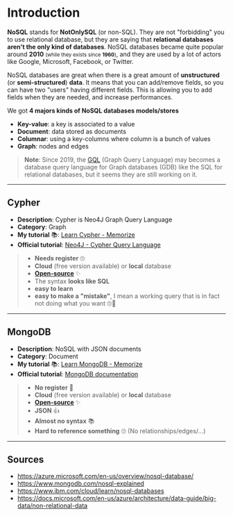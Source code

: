 # Introduction

**NoSQL** stands for **NotOnlySQL** (or non-SQL). They are not "forbidding" you to use relational database, but they are saying that **relational databases aren't the only kind of databases**. NoSQL databases became quite popular around **2010** <small>(while they exists since **1960**)</small>, and they are used by a lot of actors like Google, Microsoft, Facebook, or Twitter.

NoSQL databases are great when there is a great amount of **unstructured** (or **semi-structured**) **data**. It means that you can add/remove fields, so you can have two "users" having different fields. This is allowing you to add fields when they are needed, and increase performances.

We got **4 majors kinds of NoSQL databases models/stores**

* **Key-value**: a key is associated to a value
* **Document**: data stored as documents
* **Columnar**: using a key-columns where column is a bunch of values
* **Graph**: nodes and edges

> **Note**: Since 2019, the [GQL](https://en.wikipedia.org/wiki/Graph_Query_Language) (Graph Query Language) may becomes a database query language for Graph databases (GDB) like the SQL for relational databases, but it seems they are still working on it.

<hr class="sl">

## Cypher

<div class="row row-cols-md-2 mx-0"><div class="align-self-center">

* **Description**: Cypher is Neo4J Graph Query Language
* **Category**: Graph
* **My tutorial** 📚: [Learn Cypher - Memorize](cypher/index.md)
* **Official tutorial**: [Neo4J - Cypher Query Language](https://neo4j.com/developer/cypher/)
</div><div>

> * **Needs register** 🙄
> * **Cloud** (free version available) or **local** database
> * [**Open-source**](https://github.com/neo4j) ✨
> * The syntax **looks like SQL**
> * **easy to learn**
> * **easy to make a "mistake"**, I mean a working query that is in fact not doing what you want 🙄🤚
</div></div>

<hr class="sr">

## MongoDB

<div class="row row-cols-md-2 mx-0"><div class="align-self-center">

* **Description**: NoSQL with JSON documents
* **Category**: Document
* **My tutorial** 📚: [Learn MongoDB - Memorize](mongodb/index.md)
* **Official tutorial**: [MongoDB documentation](https://docs.mongodb.com/guides/)
</div><div>

> * **No register** 🚀
> * **Cloud** (free version available) or **local** database
> * [**Open-source**](https://github.com/mongodb) ✨
> * **JSON** 👍
> * **Almost no syntax** 📚
> * **Hard to reference something** 🙄 (No relationships/edges/...)
</div></div>

<hr class="sl">

## Sources

* <https://azure.microsoft.com/en-us/overview/nosql-database/>
* <https://www.mongodb.com/nosql-explained>
* <https://www.ibm.com/cloud/learn/nosql-databases>
* <https://docs.microsoft.com/en-us/azure/architecture/data-guide/big-data/non-relational-data>